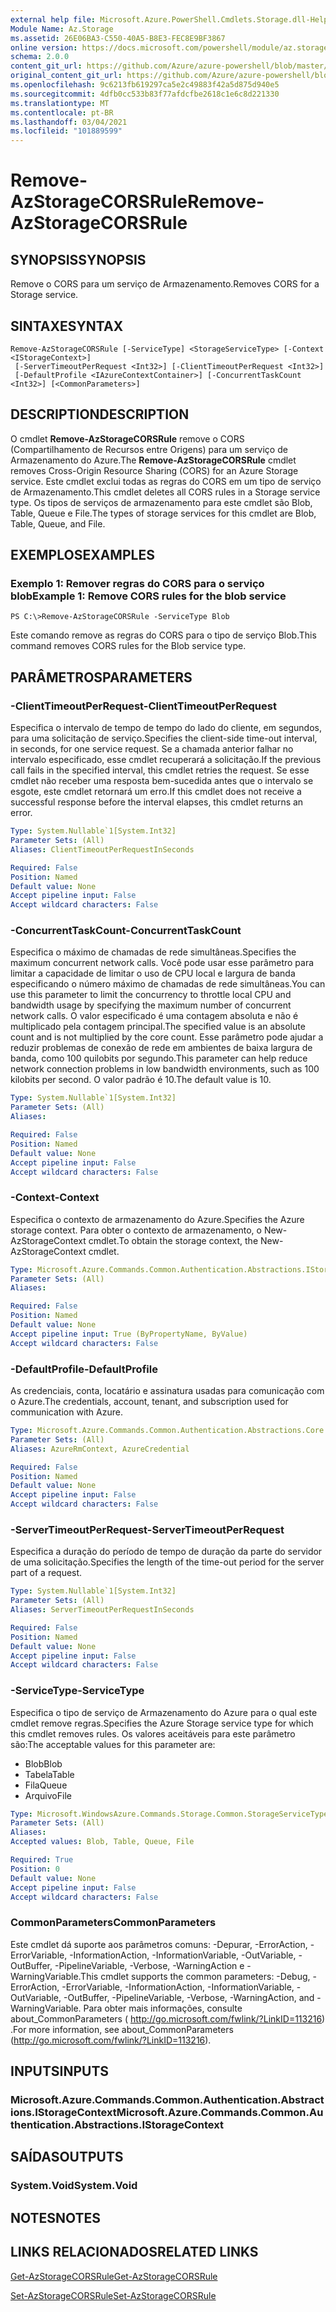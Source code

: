 ```yaml
---
external help file: Microsoft.Azure.PowerShell.Cmdlets.Storage.dll-Help.xml
Module Name: Az.Storage
ms.assetid: 26E06BA3-C550-40A5-B8E3-FEC8E9BF3867
online version: https://docs.microsoft.com/powershell/module/az.storage/remove-azstoragecorsrule
schema: 2.0.0
content_git_url: https://github.com/Azure/azure-powershell/blob/master/src/Storage/Storage.Management/help/Remove-AzStorageCORSRule.md
original_content_git_url: https://github.com/Azure/azure-powershell/blob/master/src/Storage/Storage.Management/help/Remove-AzStorageCORSRule.md
ms.openlocfilehash: 9c6213fb619297ca5e2c49883f42a5d875d940e5
ms.sourcegitcommit: 4dfb0cc533b83f77afdcfbe2618c1e6c8d221330
ms.translationtype: MT
ms.contentlocale: pt-BR
ms.lasthandoff: 03/04/2021
ms.locfileid: "101889599"
---
```

# <span data-ttu-id="eff07-101">Remove-AzStorageCORSRule</span><span class="sxs-lookup"><span data-stu-id="eff07-101">Remove-AzStorageCORSRule</span></span>

## <span data-ttu-id="eff07-102">SYNOPSIS</span><span class="sxs-lookup"><span data-stu-id="eff07-102">SYNOPSIS</span></span>
<span data-ttu-id="eff07-103">Remove o CORS para um serviço de Armazenamento.</span><span class="sxs-lookup"><span data-stu-id="eff07-103">Removes CORS for a Storage service.</span></span>

## <span data-ttu-id="eff07-104">SINTAXE</span><span class="sxs-lookup"><span data-stu-id="eff07-104">SYNTAX</span></span>

```
Remove-AzStorageCORSRule [-ServiceType] <StorageServiceType> [-Context <IStorageContext>]
 [-ServerTimeoutPerRequest <Int32>] [-ClientTimeoutPerRequest <Int32>]
 [-DefaultProfile <IAzureContextContainer>] [-ConcurrentTaskCount <Int32>] [<CommonParameters>]
```

## <span data-ttu-id="eff07-105">DESCRIPTION</span><span class="sxs-lookup"><span data-stu-id="eff07-105">DESCRIPTION</span></span>
<span data-ttu-id="eff07-106">O cmdlet **Remove-AzStorageCORSRule** remove o CORS (Compartilhamento de Recursos entre Origens) para um serviço de Armazenamento do Azure.</span><span class="sxs-lookup"><span data-stu-id="eff07-106">The **Remove-AzStorageCORSRule** cmdlet removes Cross-Origin Resource Sharing (CORS) for an Azure Storage service.</span></span>
<span data-ttu-id="eff07-107">Este cmdlet exclui todas as regras do CORS em um tipo de serviço de Armazenamento.</span><span class="sxs-lookup"><span data-stu-id="eff07-107">This cmdlet deletes all CORS rules in a Storage service type.</span></span>
<span data-ttu-id="eff07-108">Os tipos de serviços de armazenamento para este cmdlet são Blob, Table, Queue e File.</span><span class="sxs-lookup"><span data-stu-id="eff07-108">The types of storage services for this cmdlet are Blob, Table, Queue, and File.</span></span>

## <span data-ttu-id="eff07-109">EXEMPLOS</span><span class="sxs-lookup"><span data-stu-id="eff07-109">EXAMPLES</span></span>

### <span data-ttu-id="eff07-110">Exemplo 1: Remover regras do CORS para o serviço blob</span><span class="sxs-lookup"><span data-stu-id="eff07-110">Example 1: Remove CORS rules for the blob service</span></span>
```
PS C:\>Remove-AzStorageCORSRule -ServiceType Blob
```

<span data-ttu-id="eff07-111">Este comando remove as regras do CORS para o tipo de serviço Blob.</span><span class="sxs-lookup"><span data-stu-id="eff07-111">This command removes CORS rules for the Blob service type.</span></span>

## <span data-ttu-id="eff07-112">PARÂMETROS</span><span class="sxs-lookup"><span data-stu-id="eff07-112">PARAMETERS</span></span>

### <span data-ttu-id="eff07-113">-ClientTimeoutPerRequest</span><span class="sxs-lookup"><span data-stu-id="eff07-113">-ClientTimeoutPerRequest</span></span>
<span data-ttu-id="eff07-114">Especifica o intervalo de tempo de tempo do lado do cliente, em segundos, para uma solicitação de serviço.</span><span class="sxs-lookup"><span data-stu-id="eff07-114">Specifies the client-side time-out interval, in seconds, for one service request.</span></span>
<span data-ttu-id="eff07-115">Se a chamada anterior falhar no intervalo especificado, esse cmdlet recuperará a solicitação.</span><span class="sxs-lookup"><span data-stu-id="eff07-115">If the previous call fails in the specified interval, this cmdlet retries the request.</span></span>
<span data-ttu-id="eff07-116">Se esse cmdlet não receber uma resposta bem-sucedida antes que o intervalo se esgote, este cmdlet retornará um erro.</span><span class="sxs-lookup"><span data-stu-id="eff07-116">If this cmdlet does not receive a successful response before the interval elapses, this cmdlet returns an error.</span></span>

```yaml
Type: System.Nullable`1[System.Int32]
Parameter Sets: (All)
Aliases: ClientTimeoutPerRequestInSeconds

Required: False
Position: Named
Default value: None
Accept pipeline input: False
Accept wildcard characters: False
```

### <span data-ttu-id="eff07-117">-ConcurrentTaskCount</span><span class="sxs-lookup"><span data-stu-id="eff07-117">-ConcurrentTaskCount</span></span>
<span data-ttu-id="eff07-118">Especifica o máximo de chamadas de rede simultâneas.</span><span class="sxs-lookup"><span data-stu-id="eff07-118">Specifies the maximum concurrent network calls.</span></span>
<span data-ttu-id="eff07-119">Você pode usar esse parâmetro para limitar a capacidade de limitar o uso de CPU local e largura de banda especificando o número máximo de chamadas de rede simultâneas.</span><span class="sxs-lookup"><span data-stu-id="eff07-119">You can use this parameter to limit the concurrency to throttle local CPU and bandwidth usage by specifying the maximum number of concurrent network calls.</span></span>
<span data-ttu-id="eff07-120">O valor especificado é uma contagem absoluta e não é multiplicado pela contagem principal.</span><span class="sxs-lookup"><span data-stu-id="eff07-120">The specified value is an absolute count and is not multiplied by the core count.</span></span>
<span data-ttu-id="eff07-121">Esse parâmetro pode ajudar a reduzir problemas de conexão de rede em ambientes de baixa largura de banda, como 100 quilobits por segundo.</span><span class="sxs-lookup"><span data-stu-id="eff07-121">This parameter can help reduce network connection problems in low bandwidth environments, such as 100 kilobits per second.</span></span>
<span data-ttu-id="eff07-122">O valor padrão é 10.</span><span class="sxs-lookup"><span data-stu-id="eff07-122">The default value is 10.</span></span>

```yaml
Type: System.Nullable`1[System.Int32]
Parameter Sets: (All)
Aliases:

Required: False
Position: Named
Default value: None
Accept pipeline input: False
Accept wildcard characters: False
```

### <span data-ttu-id="eff07-123">-Context</span><span class="sxs-lookup"><span data-stu-id="eff07-123">-Context</span></span>
<span data-ttu-id="eff07-124">Especifica o contexto de armazenamento do Azure.</span><span class="sxs-lookup"><span data-stu-id="eff07-124">Specifies the Azure storage context.</span></span>
<span data-ttu-id="eff07-125">Para obter o contexto de armazenamento, o New-AzStorageContext cmdlet.</span><span class="sxs-lookup"><span data-stu-id="eff07-125">To obtain the storage context, the New-AzStorageContext cmdlet.</span></span>

```yaml
Type: Microsoft.Azure.Commands.Common.Authentication.Abstractions.IStorageContext
Parameter Sets: (All)
Aliases:

Required: False
Position: Named
Default value: None
Accept pipeline input: True (ByPropertyName, ByValue)
Accept wildcard characters: False
```

### <span data-ttu-id="eff07-126">-DefaultProfile</span><span class="sxs-lookup"><span data-stu-id="eff07-126">-DefaultProfile</span></span>
<span data-ttu-id="eff07-127">As credenciais, conta, locatário e assinatura usadas para comunicação com o Azure.</span><span class="sxs-lookup"><span data-stu-id="eff07-127">The credentials, account, tenant, and subscription used for communication with Azure.</span></span>

```yaml
Type: Microsoft.Azure.Commands.Common.Authentication.Abstractions.Core.IAzureContextContainer
Parameter Sets: (All)
Aliases: AzureRmContext, AzureCredential

Required: False
Position: Named
Default value: None
Accept pipeline input: False
Accept wildcard characters: False
```

### <span data-ttu-id="eff07-128">-ServerTimeoutPerRequest</span><span class="sxs-lookup"><span data-stu-id="eff07-128">-ServerTimeoutPerRequest</span></span>
<span data-ttu-id="eff07-129">Especifica a duração do período de tempo de duração da parte do servidor de uma solicitação.</span><span class="sxs-lookup"><span data-stu-id="eff07-129">Specifies the length of the time-out period for the server part of a request.</span></span>

```yaml
Type: System.Nullable`1[System.Int32]
Parameter Sets: (All)
Aliases: ServerTimeoutPerRequestInSeconds

Required: False
Position: Named
Default value: None
Accept pipeline input: False
Accept wildcard characters: False
```

### <span data-ttu-id="eff07-130">-ServiceType</span><span class="sxs-lookup"><span data-stu-id="eff07-130">-ServiceType</span></span>
<span data-ttu-id="eff07-131">Especifica o tipo de serviço de Armazenamento do Azure para o qual este cmdlet remove regras.</span><span class="sxs-lookup"><span data-stu-id="eff07-131">Specifies the Azure Storage service type for which this cmdlet removes rules.</span></span>
<span data-ttu-id="eff07-132">Os valores aceitáveis para este parâmetro são:</span><span class="sxs-lookup"><span data-stu-id="eff07-132">The acceptable values for this parameter are:</span></span>
- <span data-ttu-id="eff07-133">Blob</span><span class="sxs-lookup"><span data-stu-id="eff07-133">Blob</span></span> 
- <span data-ttu-id="eff07-134">Tabela</span><span class="sxs-lookup"><span data-stu-id="eff07-134">Table</span></span> 
- <span data-ttu-id="eff07-135">Fila</span><span class="sxs-lookup"><span data-stu-id="eff07-135">Queue</span></span> 
- <span data-ttu-id="eff07-136">Arquivo</span><span class="sxs-lookup"><span data-stu-id="eff07-136">File</span></span>

```yaml
Type: Microsoft.WindowsAzure.Commands.Storage.Common.StorageServiceType
Parameter Sets: (All)
Aliases:
Accepted values: Blob, Table, Queue, File

Required: True
Position: 0
Default value: None
Accept pipeline input: False
Accept wildcard characters: False
```

### <span data-ttu-id="eff07-137">CommonParameters</span><span class="sxs-lookup"><span data-stu-id="eff07-137">CommonParameters</span></span>
<span data-ttu-id="eff07-138">Este cmdlet dá suporte aos parâmetros comuns: -Depurar, -ErrorAction, -ErrorVariable, -InformationAction, -InformationVariable, -OutVariable, -OutBuffer, -PipelineVariable, -Verbose, -WarningAction e -WarningVariable.</span><span class="sxs-lookup"><span data-stu-id="eff07-138">This cmdlet supports the common parameters: -Debug, -ErrorAction, -ErrorVariable, -InformationAction, -InformationVariable, -OutVariable, -OutBuffer, -PipelineVariable, -Verbose, -WarningAction, and -WarningVariable.</span></span> <span data-ttu-id="eff07-139">Para obter mais informações, consulte about_CommonParameters ( http://go.microsoft.com/fwlink/?LinkID=113216) .</span><span class="sxs-lookup"><span data-stu-id="eff07-139">For more information, see about_CommonParameters (http://go.microsoft.com/fwlink/?LinkID=113216).</span></span>

## <span data-ttu-id="eff07-140">INPUTS</span><span class="sxs-lookup"><span data-stu-id="eff07-140">INPUTS</span></span>

### <span data-ttu-id="eff07-141">Microsoft.Azure.Commands.Common.Authentication.Abstractions.IStorageContext</span><span class="sxs-lookup"><span data-stu-id="eff07-141">Microsoft.Azure.Commands.Common.Authentication.Abstractions.IStorageContext</span></span>

## <span data-ttu-id="eff07-142">SAÍDAS</span><span class="sxs-lookup"><span data-stu-id="eff07-142">OUTPUTS</span></span>

### <span data-ttu-id="eff07-143">System.Void</span><span class="sxs-lookup"><span data-stu-id="eff07-143">System.Void</span></span>

## <span data-ttu-id="eff07-144">NOTES</span><span class="sxs-lookup"><span data-stu-id="eff07-144">NOTES</span></span>

## <span data-ttu-id="eff07-145">LINKS RELACIONADOS</span><span class="sxs-lookup"><span data-stu-id="eff07-145">RELATED LINKS</span></span>

[<span data-ttu-id="eff07-146">Get-AzStorageCORSRule</span><span class="sxs-lookup"><span data-stu-id="eff07-146">Get-AzStorageCORSRule</span></span>](./Get-AzStorageCORSRule.md)

[<span data-ttu-id="eff07-147">Set-AzStorageCORSRule</span><span class="sxs-lookup"><span data-stu-id="eff07-147">Set-AzStorageCORSRule</span></span>](./Set-AzStorageCORSRule.md)


